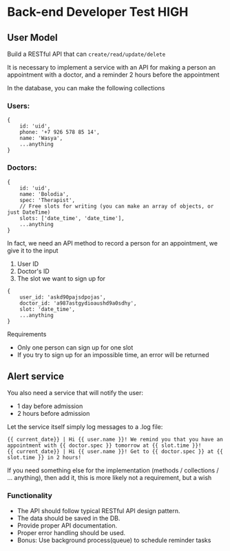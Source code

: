 # Back-end Developer Test HIGH

## User Model

Build a RESTful API that can `create/read/update/delete`

It is necessary to implement a service with an API for making a person an
appointment with a doctor, and a reminder 2 hours before the appointment

In the database, you can make the following collections
### Users:
```
{
    id: 'uid',
    phone: '+7 926 578 85 14',
    name: 'Wasya',
    ...anything
}
```
### Doctors:
```
{
    id: 'uid',
    name: 'Bolodia',
    spec: 'Therapist',
    // Free slots for writing (you can make an array of objects, or just DateTime)
    slots: ['date_time', 'date_time'],
    ...anything
}
```

In fact, we need an API method to record a person for an appointment, 
we give it to the input

1. User ID
2. Doctor's ID
3. The slot we want to sign up for

```
{
    user_id: 'askd90pajsdpojas',
    doctor_id: 'a987astgydioaushd9a0sdhy',
    slot: 'date_time',
    ...anything
}
```

Requirements
- Only one person can sign up for one slot
- If you try to sign up for an impossible time, an error will be returned


## Alert service
You also need a service that will notify the user:
- 1 day before admission
- 2 hours before admission

Let the service itself simply log messages to a .log file:
```
{{ current_date}} | Hi {{ user.name }}! We remind you that you have an appointment with {{ doctor.spec }} tomorrow at {{ slot.time }}!
{{ current_date}} | Hi {{ user.name }}! Get to {{ doctor.spec }} at {{ slot.time }} in 2 hours!
```

If you need something else for the implementation
(methods / collections / ... anything), 
then add it, this is more likely not a requirement, but a wish

### Functionality

- The API should follow typical RESTful API design pattern.
- The data should be saved in the DB.
- Provide proper API documentation.
- Proper error handling should be used.
- Bonus: Use background process(queue) to schedule reminder tasks
